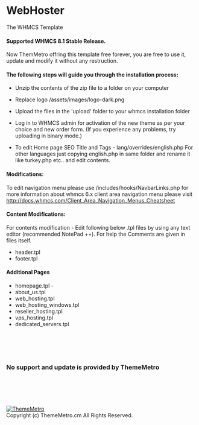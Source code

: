 # WebHoster
The WHMCS Template
#### Supported WHMCS 8.1 Stable Release.

Now ThemMetro offring this template free forever, you are free to use it, update and modify it without any restruction.

#### The following steps will guide you through the installation process:

- Unzip the contents of the zip file to a folder on your computer
- Replace logo /assets/images/logo-dark.png
- Upload the files in the 'upload' folder to your whmcs installation folder
- Log in to WHMCS admin for activation of the new theme as per your choice and new order form.
(If you experience any problems, try uploading in binary mode.)

- To edit Home page SEO Title and Tags - lang/overrides/english.php
For other languages just copying english.php in same folder and rename it like turkey.php etc.. and edit contents.

#### Modifications:

To edit navigation menu please use /includes/hooks/NavbarLinks.php
for more information about whmcs 6.x client area navigation menu please visit http://docs.whmcs.com/Client_Area_Navigation_Menus_Cheatsheet 

#### Content Modifications:

For contents modification - Edit following below .tpl files by using any text editor (recommended NotePad ++).
For help the Comments are given in files itself.

- header.tpl
- footer.tpl

#### Additional Pages

- homepage.tpl -
- about_us.tpl
- web_hosting.tpl
- web_hosting_windows.tpl
- reseller_hosting.tpl
- vps_hosting.tpl
- dedicated_servers.tpl


# &nbsp;&nbsp;
### No support and update is provided by ThemeMetro
# &nbsp;&nbsp;
<p align="left"><a href="https://thememetro.com/"><img src="https://thememetro.com/images/logo.png" alt="ThemeMetro" /></a><br />
Copyright (c) ThemeMetro.cm All Rights Reserved.</p>

